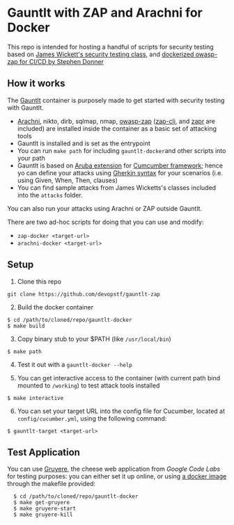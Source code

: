 # Gauntlt with ZAP and Arachni for Docker
This repo is intended for hosting a handful of scripts for security testing based on [James Wickett's security testing class](https://github.com/wickett/security-testing-class), and [dockerized owasp-zap for CI/CD by Stephen Donner](https://github.com/stephendonner/docker-zap)

## How it works
The [Gauntlt](https://github.com/gauntlt/gauntlt) container is purposely made to get started with security testing with Gauntlt.

- [Arachni](https://github.com/Arachni/arachni), nikto, dirb, sqlmap, nmap, [owasp-zap](https://github.com/zaproxy/zaproxy) ([zap-cli](https://github.com/Grunny/zap-cli), and [zapr](https://github.com/garethr/zapr) are included) are installed inside the container as a basic set of attacking tools
- Gauntlt is installed and is set as the entrypoint
- You can run `make path` for including `gauntlt-docker`and other scripts into your path
- Gauntlt is based on [Aruba extension](https://github.com/cucumber/aruba) for [Cumcumber framework](https://github.com/cucumber/cucumber-ruby); hence yo can define your attacks using [Gherkin syntax](https://docs.cucumber.io/gherkin/reference/) for your scenarios (i.e. using Given, When, Then, clauses)
- You can find sample attacks from James Wicketts's classes included into the ``attacks`` folder.

You can also run your attacks using Arachni or ZAP outside Gauntlt.

There are two ad-hoc scripts for doing that you can use and modify:

- ``zap-docker <target-url>``
- ``arachni-docker <target-url>``

## Setup

1. Clone this repo
  ```
  git clone https://github.com/devopstf/gauntlt-zap
  ```

2. Build the docker container

  ```
  $ cd /path/to/cloned/repo/gauntlt-docker
  $ make build
  ```

3. Copy binary stub to your $PATH (like `/usr/local/bin`)
  ```
  $ make path
  ```

4. Test it out with a `gauntlt-docker --help`

5. You can get interactive access to the container (with current path bind mounted to ``/working``) to test attack tools installed
  ```
  $ make interactive
  ```

6. You can set your target URL into the config file for Cucumber, located at ``config/cucumber.yml``, using the following command:
```
$ gauntlt-target <target-url>
```

## Test Application

You can use [Gruyere](https://google-gruyere.appspot.com/part1), the cheese web application from _Google Code Labs_ for testing purposes: you can either set it up online, or using [a docker image](https://hub.docker.com/r/karthequian/gruyere/) through the makefile provided:
```
  $ cd /path/to/cloned/repo/gauntlt-docker
  $ make get-gruyere
  $ make gruyere-start
  $ make gruyere-kill
  ```
